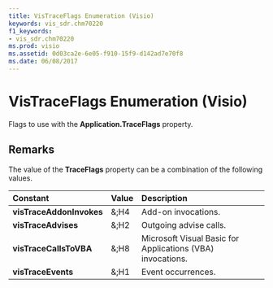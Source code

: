 ```yaml
---
title: VisTraceFlags Enumeration (Visio)
keywords: vis_sdr.chm70220
f1_keywords:
- vis_sdr.chm70220
ms.prod: visio
ms.assetid: 0d03ca2e-6e05-f910-15f9-d142ad7e70f8
ms.date: 06/08/2017
---
```



# VisTraceFlags Enumeration (Visio)

Flags to use with the **Application.TraceFlags** property.


## Remarks

The value of the **TraceFlags** property can be a combination of the following values.



|**Constant**|**Value**|**Description**|
|:-----|:-----|:-----|
| **visTraceAddonInvokes**|&;H4|Add-on invocations.|
| **visTraceAdvises**|&;H2|Outgoing advise calls.|
| **visTraceCallsToVBA**|&;H8|Microsoft Visual Basic for Applications (VBA) invocations.|
| **visTraceEvents**|&;H1|Event occurrences.|


